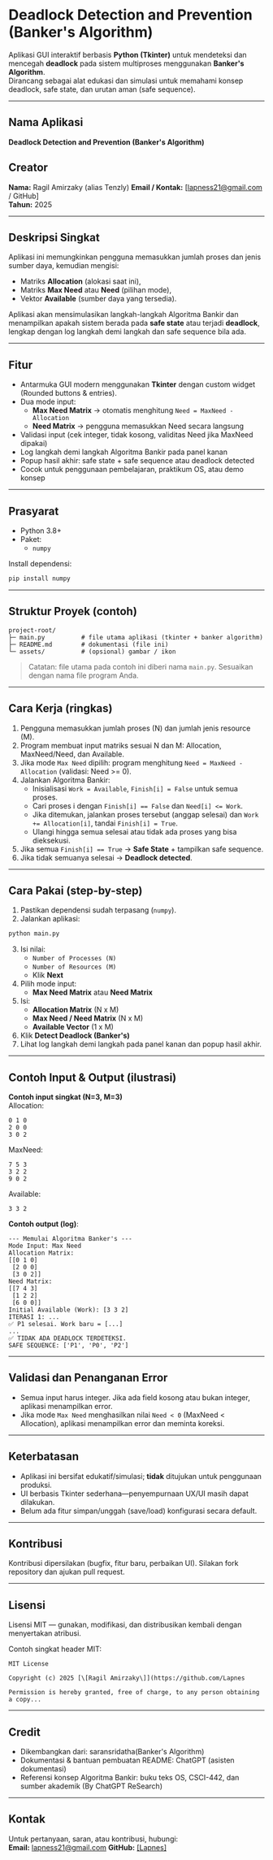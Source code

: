 # Deadlock Detection and Prevention (Banker's Algorithm)

Aplikasi GUI interaktif berbasis **Python (Tkinter)** untuk mendeteksi dan mencegah **deadlock** pada sistem multiproses menggunakan **Banker's Algorithm**.  
Dirancang sebagai alat edukasi dan simulasi untuk memahami konsep deadlock, safe state, dan urutan aman (safe sequence).

---

## Nama Aplikasi

**Deadlock Detection and Prevention (Banker's Algorithm)**

## Creator

**Nama:** Ragil Amirzaky (alias Tenzly)
**Email / Kontak:** [lapness21@gmail.com / GitHub]  
**Tahun:** 2025

---

## Deskripsi Singkat

Aplikasi ini memungkinkan pengguna memasukkan jumlah proses dan jenis sumber daya, kemudian mengisi:

- Matriks **Allocation** (alokasi saat ini),
- Matriks **Max Need** atau **Need** (pilihan mode),
- Vektor **Available** (sumber daya yang tersedia).

Aplikasi akan mensimulasikan langkah-langkah Algoritma Bankir dan menampilkan apakah sistem berada pada **safe state** atau terjadi **deadlock**, lengkap dengan log langkah demi langkah dan safe sequence bila ada.

---

## Fitur

- Antarmuka GUI modern menggunakan **Tkinter** dengan custom widget (Rounded buttons & entries).
- Dua mode input:
  - **Max Need Matrix** → otomatis menghitung `Need = MaxNeed - Allocation`
  - **Need Matrix** → pengguna memasukkan Need secara langsung
- Validasi input (cek integer, tidak kosong, validitas Need jika MaxNeed dipakai)
- Log langkah demi langkah Algoritma Bankir pada panel kanan
- Popup hasil akhir: safe state + safe sequence atau deadlock detected
- Cocok untuk penggunaan pembelajaran, praktikum OS, atau demo konsep

---

## Prasyarat

- Python 3.8+
- Paket:
  - `numpy`

Install dependensi:

```bash
pip install numpy
```

---

## Struktur Proyek (contoh)

```
project-root/
├─ main.py          # file utama aplikasi (tkinter + banker algorithm)
├─ README.md        # dokumentasi (file ini)
└─ assets/          # (opsional) gambar / ikon
```

> Catatan: file utama pada contoh ini diberi nama `main.py`. Sesuaikan dengan nama file program Anda.

---

## Cara Kerja (ringkas)

1. Pengguna memasukkan jumlah proses (N) dan jumlah jenis resource (M).
2. Program membuat input matriks sesuai N dan M: Allocation, MaxNeed/Need, dan Available.
3. Jika mode `Max Need` dipilih: program menghitung `Need = MaxNeed - Allocation` (validasi: Need >= 0).
4. Jalankan Algoritma Bankir:
   - Inisialisasi `Work = Available`, `Finish[i] = False` untuk semua proses.
   - Cari proses i dengan `Finish[i] == False` dan `Need[i] <= Work`.
   - Jika ditemukan, jalankan proses tersebut (anggap selesai) dan `Work += Allocation[i]`, tandai `Finish[i] = True`.
   - Ulangi hingga semua selesai atau tidak ada proses yang bisa dieksekusi.
5. Jika semua `Finish[i] == True` → **Safe State** + tampilkan safe sequence.
6. Jika tidak semuanya selesai → **Deadlock detected**.

---

## Cara Pakai (step-by-step)

1. Pastikan dependensi sudah terpasang (`numpy`).
2. Jalankan aplikasi:

```bash
python main.py
```

3. Isi nilai:
   - `Number of Processes (N)`
   - `Number of Resources (M)`
   - Klik **Next**
4. Pilih mode input:
   - **Max Need Matrix** atau **Need Matrix**
5. Isi:
   - **Allocation Matrix** (N x M)
   - **Max Need / Need Matrix** (N x M)
   - **Available Vector** (1 x M)
6. Klik **Detect Deadlock (Banker's)**
7. Lihat log langkah demi langkah pada panel kanan dan popup hasil akhir.

---

## Contoh Input & Output (ilustrasi)

**Contoh input singkat (N=3, M=3)**  
Allocation:

```
0 1 0
2 0 0
3 0 2
```

MaxNeed:

```
7 5 3
3 2 2
9 0 2
```

Available:

```
3 3 2
```

**Contoh output (log)**:

```
--- Memulai Algoritma Banker's ---
Mode Input: Max Need
Allocation Matrix:
[[0 1 0]
 [2 0 0]
 [3 0 2]]
Need Matrix:
[[7 4 3]
 [1 2 2]
 [6 0 0]]
Initial Available (Work): [3 3 2]
ITERASI 1: ...
✅ P1 selesai. Work baru = [...]
...
✅ TIDAK ADA DEADLOCK TERDETEKSI.
SAFE SEQUENCE: ['P1', 'P0', 'P2']
```

---

## Validasi dan Penanganan Error

- Semua input harus integer. Jika ada field kosong atau bukan integer, aplikasi menampilkan error.
- Jika mode `Max Need` menghasilkan nilai `Need < 0` (MaxNeed < Allocation), aplikasi menampilkan error dan meminta koreksi.

---

## Keterbatasan

- Aplikasi ini bersifat edukatif/simulasi; **tidak** ditujukan untuk penggunaan produksi.
- UI berbasis Tkinter sederhana—penyempurnaan UX/UI masih dapat dilakukan.
- Belum ada fitur simpan/unggah (save/load) konfigurasi secara default.

---

## Kontribusi

Kontribusi dipersilakan (bugfix, fitur baru, perbaikan UI). Silakan fork repository dan ajukan pull request.

---

## Lisensi

Lisensi MIT — gunakan, modifikasi, dan distribusikan kembali dengan menyertakan atribusi.

Contoh singkat header MIT:

```
MIT License

Copyright (c) 2025 [\[Ragil Amirzaky\]](https://github.com/Lapnes

Permission is hereby granted, free of charge, to any person obtaining a copy...
```

---

## Credit

- Dikembangkan dari: saransridatha(Banker's Algorithm)
- Dokumentasi & bantuan pembuatan README: ChatGPT (asisten dokumentasi)
- Referensi konsep Algoritma Bankir: buku teks OS, CSCI-442, dan sumber akademik (By ChatGPT ReSearch)

---

## Kontak

Untuk pertanyaan, saran, atau kontribusi, hubungi:  
**Email:** lapness21@gmail.com
**GitHub:** [\[Lapnes\]](https://github.com/Lapnes)
